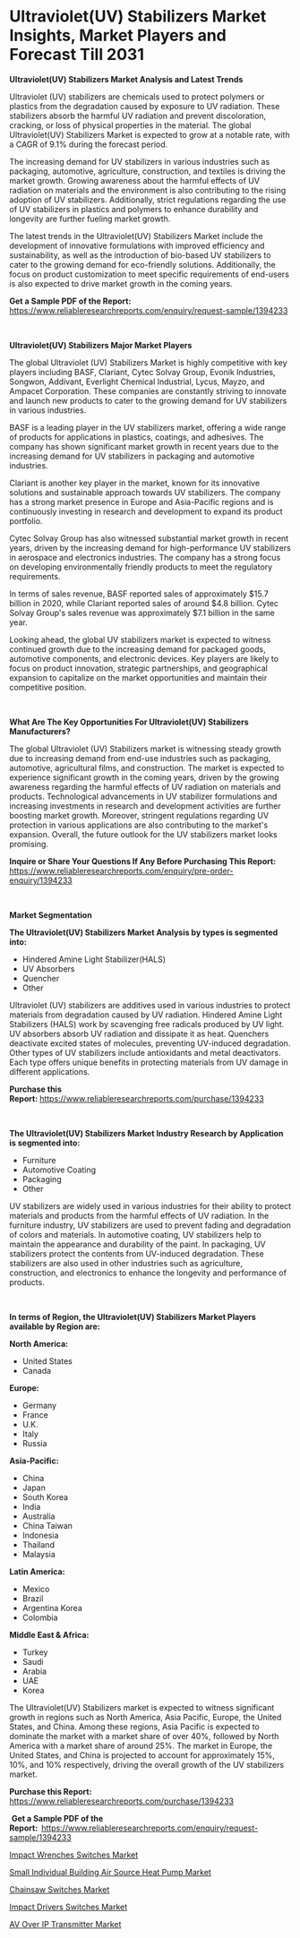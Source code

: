 <p><h1>Ultraviolet(UV) Stabilizers Market Insights, Market Players and Forecast Till 2031</h1></p><p><strong>Ultraviolet(UV) Stabilizers Market Analysis and Latest Trends</strong></p>
<p><p>Ultraviolet (UV) stabilizers are chemicals used to protect polymers or plastics from the degradation caused by exposure to UV radiation. These stabilizers absorb the harmful UV radiation and prevent discoloration, cracking, or loss of physical properties in the material. The global Ultraviolet(UV) Stabilizers Market is expected to grow at a notable rate, with a CAGR of 9.1% during the forecast period. </p><p>The increasing demand for UV stabilizers in various industries such as packaging, automotive, agriculture, construction, and textiles is driving the market growth. Growing awareness about the harmful effects of UV radiation on materials and the environment is also contributing to the rising adoption of UV stabilizers. Additionally, strict regulations regarding the use of UV stabilizers in plastics and polymers to enhance durability and longevity are further fueling market growth.</p><p>The latest trends in the Ultraviolet(UV) Stabilizers Market include the development of innovative formulations with improved efficiency and sustainability, as well as the introduction of bio-based UV stabilizers to cater to the growing demand for eco-friendly solutions. Additionally, the focus on product customization to meet specific requirements of end-users is also expected to drive market growth in the coming years.</p></p>
<p><strong>Get a Sample PDF of the Report:&nbsp;</strong> <a href="https://www.reliableresearchreports.com/enquiry/request-sample/1394233">https://www.reliableresearchreports.com/enquiry/request-sample/1394233</a></p>
<p>&nbsp;</p>
<p><strong>Ultraviolet(UV) Stabilizers Major Market Players</strong></p>
<p><p>The global Ultraviolet (UV) Stabilizers Market is highly competitive with key players including BASF, Clariant, Cytec Solvay Group, Evonik Industries, Songwon, Addivant, Everlight Chemical Industrial, Lycus, Mayzo, and Ampacet Corporation. These companies are constantly striving to innovate and launch new products to cater to the growing demand for UV stabilizers in various industries.</p><p>BASF is a leading player in the UV stabilizers market, offering a wide range of products for applications in plastics, coatings, and adhesives. The company has shown significant market growth in recent years due to the increasing demand for UV stabilizers in packaging and automotive industries.</p><p>Clariant is another key player in the market, known for its innovative solutions and sustainable approach towards UV stabilizers. The company has a strong market presence in Europe and Asia-Pacific regions and is continuously investing in research and development to expand its product portfolio.</p><p>Cytec Solvay Group has also witnessed substantial market growth in recent years, driven by the increasing demand for high-performance UV stabilizers in aerospace and electronics industries. The company has a strong focus on developing environmentally friendly products to meet the regulatory requirements.</p><p>In terms of sales revenue, BASF reported sales of approximately $15.7 billion in 2020, while Clariant reported sales of around $4.8 billion. Cytec Solvay Group's sales revenue was approximately $7.1 billion in the same year.</p><p>Looking ahead, the global UV stabilizers market is expected to witness continued growth due to the increasing demand for packaged goods, automotive components, and electronic devices. Key players are likely to focus on product innovation, strategic partnerships, and geographical expansion to capitalize on the market opportunities and maintain their competitive position.</p></p>
<p>&nbsp;</p>
<p><strong>What Are The Key Opportunities For Ultraviolet(UV) Stabilizers Manufacturers?</strong></p>
<p><p>The global Ultraviolet (UV) Stabilizers market is witnessing steady growth due to increasing demand from end-use industries such as packaging, automotive, agricultural films, and construction. The market is expected to experience significant growth in the coming years, driven by the growing awareness regarding the harmful effects of UV radiation on materials and products. Technological advancements in UV stabilizer formulations and increasing investments in research and development activities are further boosting market growth. Moreover, stringent regulations regarding UV protection in various applications are also contributing to the market's expansion. Overall, the future outlook for the UV stabilizers market looks promising.</p></p>
<p><strong>Inquire or Share Your Questions If Any Before Purchasing This Report:</strong> <a href="https://www.reliableresearchreports.com/enquiry/pre-order-enquiry/1394233">https://www.reliableresearchreports.com/enquiry/pre-order-enquiry/1394233</a></p>
<p>&nbsp;</p>
<p><strong>Market Segmentation</strong></p>
<p><strong>The Ultraviolet(UV) Stabilizers Market Analysis by types is segmented into:</strong></p>
<p><ul><li>Hindered Amine Light Stabilizer(HALS)</li><li>UV Absorbers</li><li>Quencher</li><li>Other</li></ul></p>
<p><p>Ultraviolet (UV) stabilizers are additives used in various industries to protect materials from degradation caused by UV radiation. Hindered Amine Light Stabilizers (HALS) work by scavenging free radicals produced by UV light. UV absorbers absorb UV radiation and dissipate it as heat. Quenchers deactivate excited states of molecules, preventing UV-induced degradation. Other types of UV stabilizers include antioxidants and metal deactivators. Each type offers unique benefits in protecting materials from UV damage in different applications.</p></p>
<p><strong>Purchase this Report:&nbsp;</strong><a href="https://www.reliableresearchreports.com/purchase/1394233">https://www.reliableresearchreports.com/purchase/1394233</a></p>
<p>&nbsp;</p>
<p><strong>The Ultraviolet(UV) Stabilizers Market Industry Research by Application is segmented into:</strong></p>
<p><ul><li>Furniture</li><li>Automotive Coating</li><li>Packaging</li><li>Other</li></ul></p>
<p><p>UV stabilizers are widely used in various industries for their ability to protect materials and products from the harmful effects of UV radiation. In the furniture industry, UV stabilizers are used to prevent fading and degradation of colors and materials. In automotive coating, UV stabilizers help to maintain the appearance and durability of the paint. In packaging, UV stabilizers protect the contents from UV-induced degradation. These stabilizers are also used in other industries such as agriculture, construction, and electronics to enhance the longevity and performance of products.</p></p>
<p>&nbsp;</p>
<p><strong>In terms of Region, the Ultraviolet(UV) Stabilizers Market Players available by Region are:</strong></p>
<p>
    <p> <strong> North America: </strong>
        <ul>
            <li>United States</li>
            <li>Canada</li>
        </ul>
        </p> 
    <p> <strong> Europe: </strong>
        <ul>
            <li>Germany</li>
            <li>France</li>
            <li>U.K.</li>
            <li>Italy</li>
            <li>Russia</li>
        </ul>
        </p> 
    <p> <strong> Asia-Pacific: </strong>
        <ul>
            <li>China</li>
            <li>Japan</li>
            <li>South Korea</li>
            <li>India</li>
            <li>Australia</li>
            <li>China Taiwan</li>
            <li>Indonesia</li>
            <li>Thailand</li>
            <li>Malaysia</li>
        </ul>
        </p> 
    <p> <strong> Latin America: </strong>
        <ul>
            <li>Mexico</li>
            <li>Brazil</li>
            <li>Argentina Korea</li>
            <li>Colombia</li>
        </ul>
        </p> 
    <p> <strong> Middle East & Africa: </strong>
        <ul>
            <li>Turkey</li>
            <li>Saudi</li>
            <li>Arabia</li>
            <li>UAE</li>
            <li>Korea</li>
        </ul>
    </p>
    </p>
<p><p>The Ultraviolet(UV) Stabilizers market is expected to witness significant growth in regions such as North America, Asia Pacific, Europe, the United States, and China. Among these regions, Asia Pacific is expected to dominate the market with a market share of over 40%, followed by North America with a market share of around 25%. The market in Europe, the United States, and China is projected to account for approximately 15%, 10%, and 10% respectively, driving the overall growth of the UV stabilizers market.</p></p>
<p><strong>Purchase this Report: </strong><a href="https://www.reliableresearchreports.com/purchase/1394233">https://www.reliableresearchreports.com/purchase/1394233</a></p>
<p>&nbsp;<strong>Get a Sample PDF of the Report:&nbsp;&nbsp;</strong><a href="https://www.reliableresearchreports.com/enquiry/request-sample/1394233">https://www.reliableresearchreports.com/enquiry/request-sample/1394233</a></p>
<p><strong></strong></p>
<p><p><a href="https://medium.com/@samirmayert_36715/impact-wrenches-switches-market-analysis-its-cagr-market-segmentation-and-global-industry-afcca672fcf5">Impact Wrenches Switches Market</a></p><p><a href="https://medium.com/@samirmayert_36715/small-individual-building-air-source-heat-pump-market-research-report-its-history-and-forecast-45bee0283b05">Small Individual Building Air Source Heat Pump Market</a></p><p><a href="https://medium.com/@samirmayert_36715/chainsaw-switches-market-trends-and-market-analysis-forecasted-for-period-2024-2031-49c3025fa108">Chainsaw Switches Market</a></p><p><a href="https://medium.com/@samirmayert_36715/impact-drivers-switches-market-comprehensive-assessment-by-type-application-and-geography-1858dd6879b9">Impact Drivers Switches Market</a></p><p><a href="https://medium.com/@samirmayert_36715/av-over-ip-transmitter-market-competitive-analysis-market-trends-and-forecast-to-2031-d9d9907d9bc5">AV Over IP Transmitter Market</a></p></p>